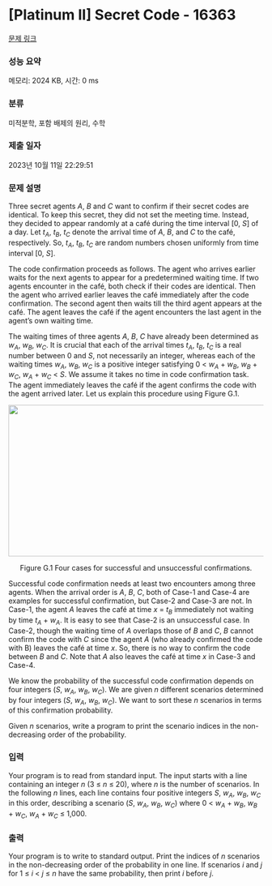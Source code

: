 # [Platinum II] Secret Code - 16363 

[문제 링크](https://www.acmicpc.net/problem/16363) 

### 성능 요약

메모리: 2024 KB, 시간: 0 ms

### 분류

미적분학, 포함 배제의 원리, 수학

### 제출 일자

2023년 10월 11일 22:29:51

### 문제 설명

<p>Three secret agents <em>A</em>, <em>B</em> and <em>C</em> want to confirm if their secret codes are identical. To keep this secret, they did not set the meeting time. Instead, they decided to appear randomly at a café during the time interval [0, <em>S</em>] of a day. Let <em>t<sub>A</sub></em>, <em>t<sub>B</sub></em>, <em>t<sub>C</sub></em> denote the arrival time of <em>A</em>, <em>B</em>, and <em>C</em> to the café, respectively. So, <em>t<sub>A</sub></em>, <em>t<sub>B</sub></em>, <em>t<sub>C</sub></em> are random numbers chosen uniformly from time interval [0, <em>S</em>].</p>

<p>The code confirmation proceeds as follows. The agent who arrives earlier waits for the next agents to appear for a predetermined waiting time. If two agents encounter in the café, both check if their codes are identical. Then the agent who arrived earlier leaves the café immediately after the code confirmation. The second agent then waits till the third agent appears at the café. The agent leaves the café if the agent encounters the last agent in the agent’s own waiting time.</p>

<p>The waiting times of three agents <em>A</em>, <em>B</em>, <em>C</em> have already been determined as <em>w<sub>A</sub></em>, <em>w<sub>B</sub></em>, <em>w<sub>C</sub></em>. It is crucial that each of the arrival times <em>t<sub>A</sub></em>, <em>t<sub>B</sub></em>, <em>t<sub>C</sub></em> is a real number between 0 and <em>S</em>, not necessarily an integer, whereas each of the waiting times <em>w<sub>A</sub></em>, <em>w<sub>B</sub></em>, <em>w<sub>C</sub></em> is a positive integer satisfying 0 < <em>w<sub>A</sub></em> + <em>w<sub>B</sub></em>, <em>w<sub>B</sub></em> + <em>w<sub>C</sub></em>, <em>w<sub>A</sub></em> + <em>w<sub>C</sub></em> < <em>S</em>. We assume it takes no time in code confirmation task. The agent immediately leaves the café if the agent confirms the code with the agent arrived later. Let us explain this procedure using Figure G.1.</p>

<p style="text-align: center;"><img alt="" src="" style="width: 557px; height: 299px;"></p>

<p style="text-align: center;">Figure G.1 Four cases for successful and unsuccessful confirmations.</p>

<p>Successful code confirmation needs at least two encounters among three agents. When the arrival order is <em>A</em>, <em>B</em>, <em>C</em>, both of Case-1 and Case-4 are examples for successful confirmation, but Case-2 and Case-3 are not. In Case-1, the agent <em>A</em> leaves the café at time <em>x</em> = <em>t<sub>B</sub></em> immediately not waiting by time <em>t<sub>A</sub></em> + <em>w<sub>A</sub></em>. It is easy to see that Case-2 is an unsuccessful case. In Case-2, though the waiting time of <em>A</em> overlaps those of <em>B</em> and <em>C</em>, <em>B</em> cannot confirm the code with <em>C</em> since the agent <em>A</em> (who already confirmed the code with B) leaves the café at time <em>x</em>. So, there is no way to confirm the code between <em>B</em> and <em>C</em>. Note that <em>A</em> also leaves the café at time <em>x</em> in Case-3 and Case-4.</p>

<p>We know the probability of the successful code confirmation depends on four integers (<em>S</em>, <em>w<sub>A</sub></em>, <em>w<sub>B</sub></em>, <em>w<sub>C</sub></em>). We are given <em>n</em> different scenarios determined by four integers (<em>S</em>, <em>w<sub>A</sub></em>, <em>w<sub>B</sub></em>, <em>w<sub>C</sub></em>). We want to sort these <em>n</em> scenarios in terms of this confirmation probability.</p>

<p>Given <em>n</em> scenarios, write a program to print the scenario indices in the non-decreasing order of the probability.</p>

### 입력 

 <p>Your program is to read from standard input. The input starts with a line containing an integer <em>n</em> (3 ≤ <em>n</em> ≤ 20), where <em>n</em> is the number of scenarios. In the following <em>n</em> lines, each line contains four positive integers <em>S</em>, <em>w<sub>A</sub></em>, <em>w<sub>B</sub></em>, <em>w<sub>C</sub></em> in this order, describing a scenario (<em>S</em>, <em>w<sub>A</sub></em>, <em>w<sub>B</sub></em>, <em>w<sub>C</sub></em>) where 0 < <em>w<sub>A</sub></em> + <em>w<sub>B</sub></em>, <em>w<sub>B</sub></em> + <em>w<sub>C</sub></em>, <em>w<sub>A</sub></em> + <em>w<sub>C</sub></em> ≤ 1,000.</p>

### 출력 

 <p>Your program is to write to standard output. Print the indices of <em>n</em> scenarios in the non-decreasing order of the probability in one line. If scenarios <em>i</em> and <em>j</em> for 1 ≤ <em>i</em> < <em>j</em> ≤ <em>n</em> have the same probability, then print <em>i</em> before <em>j</em>.</p>

